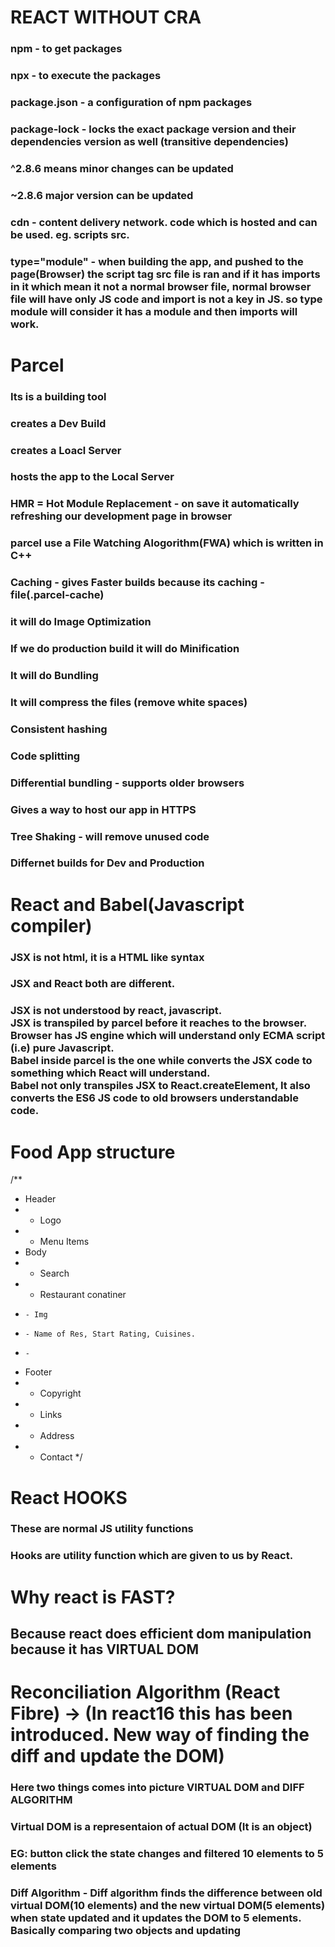 # REACT WITHOUT CRA
### npm - to get packages
### npx - to execute the packages
### package.json - a configuration of npm packages
### package-lock - locks the exact package version and their dependencies version as well (transitive dependencies)
### ^2.8.6 means minor changes can be updated
### ~2.8.6 major version can be updated
### cdn - content delivery network. code which is hosted and can be used. eg. scripts src.
### type="module" - when  building the app, and pushed to the page(Browser) the script tag src file is ran and if it has imports in it which mean it not a normal browser file, normal browser file will have only JS code and import is not a key in JS. so type module will consider it has a module and then imports will work.


# Parcel
### Its is a building tool
### creates a Dev Build
### creates a Loacl Server
### hosts the app to the Local Server
### HMR = **Hot Module Replacement** - on save it automatically refreshing our development page in browser
### parcel use a **File Watching Alogorithm(FWA)** which is written in **C++**
### Caching - gives Faster builds because its caching - file(.parcel-cache)
### it will do **Image Optimization**
### If we do production build it will do **Minification**
### It will do **Bundling**
### It will **compress** the files (remove white spaces)
### Consistent hashing
### Code splitting
### Differential bundling - supports older browsers
### Gives a way to host our app in HTTPS
### Tree Shaking - will remove unused code
### Differnet builds for Dev and Production

# React and Babel(Javascript compiler)
### JSX is not html, it is a HTML like syntax
### JSX and React both are different. 
### JSX is not understood by react, javascript.<br> JSX is transpiled by parcel before it reaches to the browser.<br> Browser has JS engine which will understand only ECMA script (i.e) pure Javascript.<br> Babel inside parcel is the one while converts the JSX code to something which React will understand.<br> Babel not only transpiles JSX to React.createElement, It also converts the ES6 JS code to old browsers understandable code.



# Food App structure
/**
 * Header
 *  - Logo
 *  - Menu Items
 * Body
 *  - Search
 *  - Restaurant conatiner
 *     - Img
 *     - Name of Res, Start Rating, Cuisines.
 *     -
 * Footer
 *  - Copyright
 *  - Links
 *  - Address
 *  - Contact
 */


# React HOOKS
### These are normal JS utility functions
### Hooks are utility function which are given to us by React.

# Why react is FAST?
## Because react does efficient dom manipulation because it has VIRTUAL DOM

# Reconciliation Algorithm (React Fibre) -> (In react16 this has been introduced. New way of finding the diff and update the DOM)
### Here two things comes into picture VIRTUAL DOM and DIFF ALGORITHM
### Virtual DOM is a representaion of actual DOM (It is an object)
### EG: button click the state changes and filtered 10 elements to 5 elements
### Diff Algorithm - Diff algorithm finds the difference between old virtual DOM(10 elements) and the new virtual DOM(5 elements) when state updated and it updates the DOM to 5 elements. Basically comparing two objects and updating

